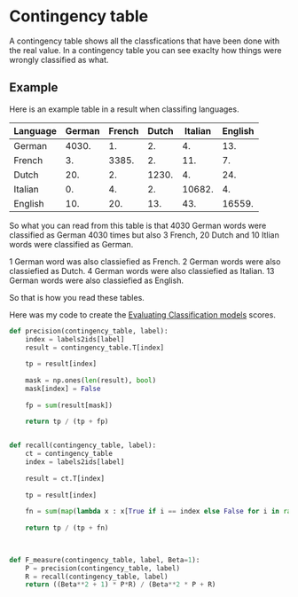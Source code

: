 # Contingency table 
A contingency table shows all the classfications that have been done with the real value. In a contingency table you can see exaclty how things were wrongly classified as what. 

## Example
Here is an example table in a result when classifing languages.

| Language | German | French | Dutch | Italian | English |
| -------- | ------ | ------ | ----- | ------- | ------- |
| German   | 4030.  | 1.     | 2.    | 4.      | 13.     | 
| French   | 3.     | 3385.  | 2.    | 11.     | 7.      |
| Dutch    | 20.    | 2.     | 1230. | 4.      | 24.     |
| Italian  | 0.     | 4.     | 2.    | 10682.  | 4.      |
| English  | 10.    | 20.    | 13.   | 43.     | 16559.  |

So what you can read from this table is that 4030 German words were classified as German 4030 times but also 3 French, 20 Dutch and 10 Itlian words were classified as German. 

1 German word was also classiefied as French.
2 German words were also classiefied as Dutch.
4 German words were also classiefied as Italian.
13 German words were also classiefied as English. 

So that is how you read these tables. 

Here was my code to create the [Evaluating Classification models](Evaluating%20Classification%20models.md) scores.


```python
def precision(contingency_table, label):
    index = labels2ids[label]
    result = contingency_table.T[index]
    
    tp = result[index]
    
    mask = np.ones(len(result), bool)
    mask[index] = False
    
    fp = sum(result[mask])
    
    return tp / (tp + fp)


def recall(contingency_table, label):
    ct = contingency_table
    index = labels2ids[label]
    
    result = ct.T[index]
    
    tp = result[index]
    
    fn = sum(map(lambda x : x[True if i == index else False for i in range(len(ct))](True%20if%20i%20==%20index%20else%20False%20for%20i%20in%20range(len(ct))), ct.T))
    
    return tp / (tp + fn)
    


def F_measure(contingency_table, label, Beta=1):
    P = precision(contingency_table, label)
    R = recall(contingency_table, label)
    return ((Beta**2 + 1) * P*R) / (Beta**2 * P + R)
```
